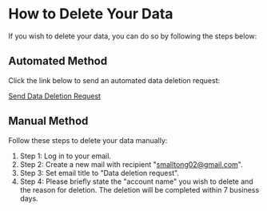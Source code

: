 # How to Delete Your Data

If you wish to delete your data, you can do so by following the steps below:

## Automated Method

Click the link below to send an automated data deletion request:

[Send Data Deletion Request](mailto:smalltong02@gmail.com?subject=Data%20deletion%20request)

## Manual Method

Follow these steps to delete your data manually:

1. Step 1: Log in to your email.
2. Step 2: Create a new mail with recipient "smalltong02@gmail.com".
3. Step 3: Set email title to "Data deletion request".
4. Step 4: Please briefly state the "account name" you wish to delete and the reason for deletion. The deletion will be completed within 7 business days.